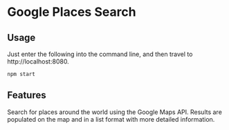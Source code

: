 # Google Places Search

## Usage
Just enter the following into the command line, and then travel to http://localhost:8080.

```
npm start 
```

## Features
Search for places around the world using the Google Maps API. Results are populated on the map and in a list format with more detailed information.
